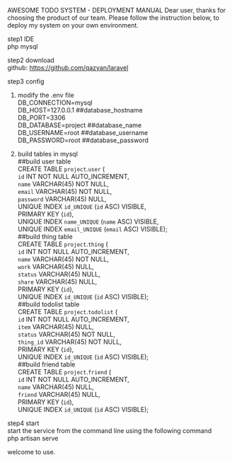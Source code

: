 AWESOME TODO SYSTEM - DEPLOYMENT MANUAL
Dear user, thanks for choosing the product of our team. Please follow the instruction below, to deploy my system on your own environment.

step1  IDE  
php  mysql 

step2  download   
github:	https://github.com/qazyan/laravel

step3  config  
1.  modify the .env file  
DB_CONNECTION=mysql	  
DB_HOST=127.0.0.1 	##database_hostname  
DB_PORT=3306		  
DB_DATABASE=project	##database_name   
DB_USERNAME=root	##database_username  
DB_PASSWORD=root	##database_password  

2.  build tables in mysql   
##build user table   
CREATE TABLE `project`.`user` (   
  `id` INT NOT NULL AUTO_INCREMENT,   
  `name` VARCHAR(45) NOT NULL,   
  `email` VARCHAR(45) NOT NULL,   
  `password` VARCHAR(45) NULL,   
  UNIQUE INDEX `id_UNIQUE` (`id` ASC) VISIBLE,   
  PRIMARY KEY (`id`),   
  UNIQUE INDEX `name_UNIQUE` (`name` ASC) VISIBLE,   
  UNIQUE INDEX `email_UNIQUE` (`email` ASC) VISIBLE);   
##build thing table   
CREATE TABLE `project`.`thing` (   
  `id` INT NOT NULL AUTO_INCREMENT,   
  `name` VARCHAR(45) NOT NULL,   
  `work` VARCHAR(45) NULL,   
  `status` VARCHAR(45) NULL,   
  `share` VARCHAR(45) NULL,   
  PRIMARY KEY (`id`),   
  UNIQUE INDEX `id_UNIQUE` (`id` ASC) VISIBLE);   
##build todolist table   
CREATE TABLE `project`.`todolist` (   
  `id` INT NOT NULL AUTO_INCREMENT,   
  `item` VARCHAR(45) NULL,   
  `status` VARCHAR(45) NOT NULL,   
  `thing_id` VARCHAR(45) NOT NULL,   
  PRIMARY KEY (`id`),   
  UNIQUE INDEX `id_UNIQUE` (`id` ASC) VISIBLE);   
##build friend table   
CREATE TABLE `project`.`friend` (   
  `id` INT NOT NULL AUTO_INCREMENT,   
  `name` VARCHAR(45) NULL,   
  `friend` VARCHAR(45) NULL,   
  PRIMARY KEY (`id`),   
  UNIQUE INDEX `id_UNIQUE` (`id` ASC) VISIBLE);

step4  start   
start the service from the command line using the following command  
php artisan serve  

welcome to use.
